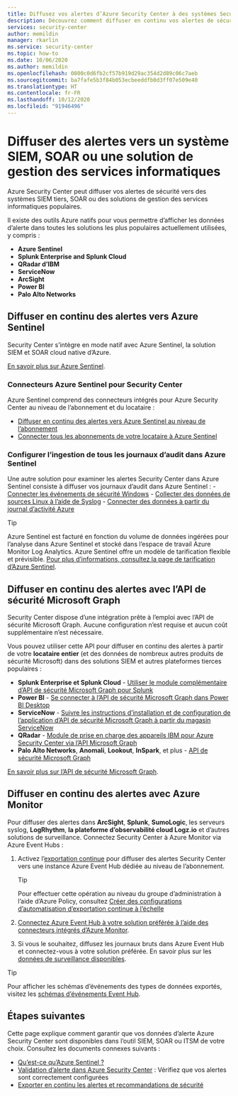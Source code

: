 ```yaml
---
title: Diffusez vos alertes d’Azure Security Center à des systèmes Security Information and Event Management (SIEM) et d’autres solutions de surveillance
description: Découvrez comment diffuser en continu vos alertes de sécurité dans Azure Sentinel, des systèmes SIEM tiers, SOAR ou des solutions ITSM
services: security-center
author: memildin
manager: rkarlin
ms.service: security-center
ms.topic: how-to
ms.date: 10/06/2020
ms.author: memildin
ms.openlocfilehash: 0800c0d6fb2cf57b919d29ac354d2d89c06c7aeb
ms.sourcegitcommit: ba7fafe5b3f84b053ecbeeddfb0d3ff07e509e40
ms.translationtype: HT
ms.contentlocale: fr-FR
ms.lasthandoff: 10/12/2020
ms.locfileid: "91946496"
---
```

# <a name="stream-alerts-to-a-siem-soar-or-it-service-management-solution"></a>Diffuser des alertes vers un système SIEM, SOAR ou une solution de gestion des services informatiques

Azure Security Center peut diffuser vos alertes de sécurité vers des systèmes SIEM tiers, SOAR ou des solutions de gestion des services informatiques populaires.

Il existe des outils Azure natifs pour vous permettre d’afficher les données d’alerte dans toutes les solutions les plus populaires actuellement utilisées, y compris :

- **Azure Sentinel**
- **Splunk Enterprise and Splunk Cloud**
- **QRadar d’IBM**
- **ServiceNow**
- **ArcSight**
- **Power BI**
- **Palo Alto Networks**

## <a name="stream-alerts-to-azure-sentinel"></a>Diffuser en continu des alertes vers Azure Sentinel 

Security Center s’intègre en mode natif avec Azure Sentinel, la solution SIEM et SOAR cloud native d’Azure. 

[En savoir plus sur Azure Sentinel](../sentinel/overview.md).

### <a name="azure-sentinels-connectors-for-security-center"></a>Connecteurs Azure Sentinel pour Security Center

Azure Sentinel comprend des connecteurs intégrés pour Azure Security Center au niveau de l’abonnement et du locataire :

- [Diffuser en continu des alertes vers Azure Sentinel au niveau de l’abonnement](../sentinel/connect-azure-security-center.md)
- [Connecter tous les abonnements de votre locataire à Azure Sentinel](https://techcommunity.microsoft.com/t5/azure-sentinel/azure-security-center-auto-connect-to-sentinel/ba-p/1387539) 

### <a name="configure-ingestion-of-all-audit-logs-into-azure-sentinel"></a>Configurer l’ingestion de tous les journaux d’audit dans Azure Sentinel 

Une autre solution pour examiner les alertes Security Center dans Azure Sentinel consiste à diffuser vos journaux d’audit dans Azure Sentinel :
    - [Connecter les événements de sécurité Windows](../sentinel/connect-windows-security-events.md)
    - [Collecter des données de sources Linux à l’aide de Syslog](../sentinel/connect-syslog.md)
    - [Connecter des données à partir du journal d’activité Azure](../sentinel/connect-azure-activity.md)

> [!TIP]
> Azure Sentinel est facturé en fonction du volume de données ingérées pour l’analyse dans Azure Sentinel et stocké dans l’espace de travail Azure Monitor Log Analytics. Azure Sentinel offre un modèle de tarification flexible et prévisible. [Pour plus d’informations, consultez la page de tarification d’Azure Sentinel](https://azure.microsoft.com/pricing/details/azure-sentinel/).


## <a name="stream-alerts-with-microsoft-graph-security-api"></a>Diffuser en continu des alertes avec l’API de sécurité Microsoft Graph

Security Center dispose d’une intégration prête à l’emploi avec l’API de sécurité Microsoft Graph. Aucune configuration n’est requise et aucun coût supplémentaire n’est nécessaire. 

Vous pouvez utiliser cette API pour diffuser en continu des alertes à partir de votre **locataire entier** (et des données de nombreux autres produits de sécurité Microsoft) dans des solutions SIEM et autres plateformes tierces populaires :

- **Splunk Enterprise et Splunk Cloud** - [Utiliser le module complémentaire d’API de sécurité Microsoft Graph pour Splunk](https://splunkbase.splunk.com/app/4564/) 
- **Power BI** - [Se connecter à l’API de sécurité Microsoft Graph dans Power BI Desktop](https://docs.microsoft.com/power-bi/connect-data/desktop-connect-graph-security)
- **ServiceNow** - [Suivre les instructions d’installation et de configuration de l’application d’API de sécurité Microsoft Graph à partir du magasin ServiceNow](https://docs.servicenow.com/bundle/orlando-security-management/page/product/secops-integration-sir/secops-integration-ms-graph/task/ms-graph-install.html)
- **QRadar** - [Module de prise en charge des appareils IBM pour Azure Security Center via l’API Microsoft Graph](https://www.ibm.com/support/knowledgecenter/SS42VS_DSM/com.ibm.dsm.doc/c_dsm_guide_ms_azure_security_center_overview.html) 
- **Palo Alto Networks**, **Anomali**, **Lookout**, **InSpark**, et plus - [API de sécurité Microsoft Graph](https://www.microsoft.com/security/business/graph-security-api#office-MultiFeatureCarousel-09jr2ji)

[En savoir plus sur l’API de sécurité Microsoft Graph](https://www.microsoft.com/security/business/graph-security-api).


## <a name="stream-alerts-with-azure-monitor"></a>Diffuser en continu des alertes avec Azure Monitor 

Pour diffuser des alertes dans **ArcSight**, **Splunk**, **SumoLogic**, les serveurs syslog, **LogRhythm**, **la plateforme d’observabilité cloud Logz.io** et d’autres solutions de surveillance. Connectez Security Center à Azure Monitor via Azure Event Hubs :

1. Activez l’[exportation continue](continuous-export.md) pour diffuser des alertes Security Center vers une instance Azure Event Hub dédiée au niveau de l’abonnement. 
    > [!TIP]
    > Pour effectuer cette opération au niveau du groupe d’administration à l’aide d’Azure Policy, consultez [Créer des configurations d’automatisation d’exportation continue à l’échelle](continuous-export.md?tabs=azure-policy#configure-continuous-export-at-scale-using-the-supplied-policies)

1. [Connectez Azure Event Hub à votre solution préférée à l’aide des connecteurs intégrés d’Azure Monitor](../azure-monitor/platform/stream-monitoring-data-event-hubs.md#partner-tools-with-azure-monitor-integration).

1. Si vous le souhaitez, diffusez les journaux bruts dans Azure Event Hub et connectez-vous à votre solution préférée. En savoir plus sur les [données de surveillance disponibles](../azure-monitor/platform/stream-monitoring-data-event-hubs.md#monitoring-data-available).

> [!TIP]
> Pour afficher les schémas d’événements des types de données exportés, visitez les [schémas d’événements Event Hub](https://aka.ms/ASCAutomationSchemas).


## <a name="next-steps"></a>Étapes suivantes

Cette page explique comment garantir que vos données d’alerte Azure Security Center sont disponibles dans l’outil SIEM, SOAR ou ITSM de votre choix. Consultez les documents connexes suivants :

- [Qu’est-ce qu’Azure Sentinel ?](../sentinel/overview.md)
- [Validation d’alerte dans Azure Security Center](security-center-alert-validation.md) : Vérifiez que vos alertes sont correctement configurées
- [Exporter en continu les alertes et recommandations de sécurité](continuous-export.md)